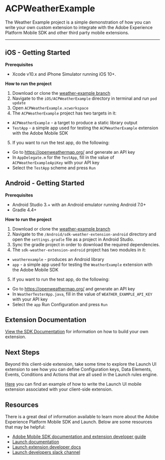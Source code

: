 # ACPWeatherExample
The Weather Example project is a simple demonstration of how you can write your own custom extension to integrate with the Adobe Experience Platform Mobile SDK and other third party mobile extensions.

<hr>

## iOS - Getting Started

**Prerequisites**

- Xcode v10.x and iPhone Simulator running iOS 10+.

**How to run the project**

1. Download or clone the [weather-example branch](https://github.com/Adobe-Marketing-Cloud/acp-sdks/tree/weather-example)
2. Navigate to the `iOS/ACPWeatherExample` directory in terminal and run `pod update`
3. Open `ACPWeatherExample.xcworkspace`
4. The `ACPWeatherExample` project has two targets in it:
  - `ACPWeatherExample` - a target to produce a static library output
  - `TestApp` - a simple app used for testing the `ACPWeatherExample` extension with the Adobe Mobile SDK
5. If you want to run the test app, do the following:
  - Go to https://openweathermap.org/ and generate an API key
  - In `AppDelegate.m` for the `TestApp`, fill in the value of `ACPWeatherExampleApiKey` with your API key
  - Select the `TestApp` scheme and press `Run`

## Android - Getting Started

**Prerequisites**

- Android Studio 3.+ with an Android emulator running Android 7.0+
- Gradle 4.4+

**How to run the project**

1. Download or clone the [weather-example branch](https://github.com/Adobe-Marketing-Cloud/acp-sdks/tree/weather-example)
2. Navigate to the `/Android/sdk-weather-extension-android` directory and open the `settings.gradle` file as a project in Android Studio.
3. Sync the gradle project in order to download the required dependencies.
4. The `sdk-weather-extension-android` project has two modules in it:

- `weatherexample` - produces an Android library
- `app` - a simple app used for testing the `WeatherExample` extension with the Adobe Mobile SDK

5. If you want to run the test app, do the following:

- Go to https://openweathermap.org/ and generate an API key
- In `WeatherTesterApp.java`, fill in the value of `WEATHER_EXAMPLE_API_KEY` with your API key
- Select the `app` Run Configuration and press `Run`

## Extension Documentation

[View the SDK Documentation](https://aep-sdks.gitbook.io/docs/resources/building-mobile-extensions) for information on how to build your own extension.

## Next Steps

Beyond this client-side extension, take some time to explore the Launch UI extension to see how you can define Configuration keys, Data Elements, Events, Conditions and Actions that are all used in the Launch rules engine. 

[Here](https://github.com/Adobe-Marketing-Cloud/reactor-mobile-examples) you can find an example of how to write the Launch UI mobile extension associated with your client-side extension.

## Resources

There is a great deal of information available to learn more about the Adobe Experience Platform Mobile SDK and Launch. Below are some resources that may be helpful:

- [Adobe Mobile SDK documentation and extension developer guide](https://aep-sdks.gitbook.io/docs/)
- [Launch documentation](https://docs.adobelaunch.com/)
- [Launch extension developer docs](https://developer.adobelaunch.com/extensions/)
- [Launch developers slack channel](http://join.launchdevelopers.chat/)